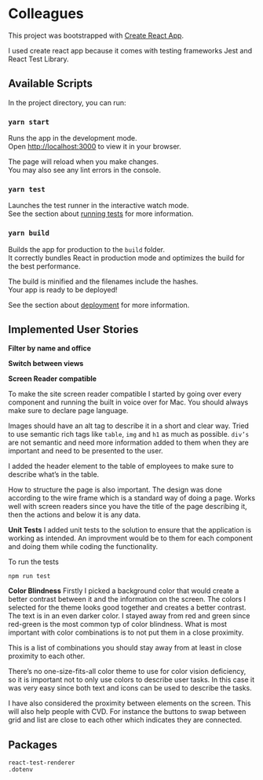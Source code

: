# Colleagues

This project was bootstrapped with [Create React App](https://github.com/facebook/create-react-app).

I used create react app because it comes with testing frameworks Jest and React Test Library.

## Available Scripts

In the project directory, you can run:

### `yarn start`

Runs the app in the development mode.\
Open [http://localhost:3000](http://localhost:3000) to view it in your browser.

The page will reload when you make changes.\
You may also see any lint errors in the console.

### `yarn test`

Launches the test runner in the interactive watch mode.\
See the section about [running tests](https://facebook.github.io/create-react-app/docs/running-tests) for more information.

### `yarn build`

Builds the app for production to the `build` folder.\
It correctly bundles React in production mode and optimizes the build for the best performance.

The build is minified and the filenames include the hashes.\
Your app is ready to be deployed!

See the section about [deployment](https://facebook.github.io/create-react-app/docs/deployment) for more information.

## Implemented User Stories

**Filter by name and office**

**Switch between views**

**Screen Reader compatible**

To make the site screen reader compatible I started by going over every component and running the built in voice over for Mac. You should always make sure to declare page language.

Images should have an alt tag to describe it in a short and clear way.
Tried to use semantic rich tags like `table`, `img` and `h1` as much as possible. `div’s` are not semantic and need more information added to them when they are important and need to be presented to the user.

I added the header element to the table of employees to make sure to describe what’s in the table.

How to structure the page is also important. The design was done according to the wire frame which is a standard way of doing a page. Works well with screen readers since you have the title of the page describing it, then the actions and below it is any data.

**Unit Tests**
I added unit tests to the solution to ensure that the application is working as intended. An improvment would be to them for each component and doing them while coding the functionality.

To run the tests

```
npm run test
```

**Color Blindness**
Firstly I picked a background color that would create a better contrast between it and the information on the screen. The colors I selected for the theme looks good together and creates a better contrast. The text is in an even darker color. I stayed away from red and green since red-green is the most common typ of color blindness. What is most important with color combinations is to not put them in a close proximity.

This is a list of combinations you should stay away from at least in close proximity to each other.

There’s no one-size-fits-all color theme to use for color vision deficiency, so it is important not to only use colors to describe user tasks. In this case it was very easy since both text and icons can be used to describe the tasks.

I have also considered the proximity between elements on the screen. This will also help people with CVD. For instance the buttons to swap between grid and list are close to each other which indicates they are connected.


## Packages

```
react-test-renderer
.dotenv
```
